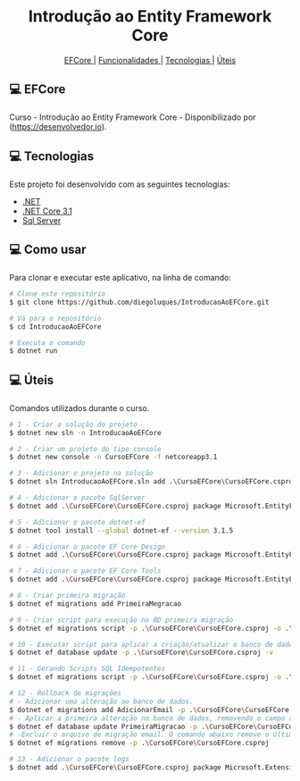 <h1 align="center" >
  Introdução ao Entity Framework Core
</h1>

<p align="center">
  <a href='#core'>EFCore </a>|
  <a href='#functionalities'>Funcionalidades </a>|
  <a href='#tecnologies'>Tecnologias </a>|
  <a href="#uteis">Úteis </a>
</p>

## <p id='core'>💻 EFCore </p>
Curso - Introdução ao Entity Framework Core - Disponibilizado por (https://desenvolvedor.io).

## <p id='tecnologies'>💻 Tecnologias </p>
Este projeto foi desenvolvido com as seguintes tecnologias:

-  [.NET](https://docs.microsoft.com/pt-br/dotnet/api/?view=net-5.0)
-  [.NET Core 3.1](https://docs.microsoft.com/pt-br/dotnet/api/?view=netcore-3.1)
-  [Sql Server](https://www.microsoft.com/pt-br/sql-server/sql-server-downloads)


## <p id='como'>💻 Como usar </p>
Para clonar e executar este aplicativo, na linha de comando:

```bash
# Clone este repositório
$ git clone https://github.com/diegoluques/IntroducaoAoEFCore.git

# Vá para o repositório
$ cd IntroducaoAoEFCore

# Executa o comando
$ dotnet run

```

## <p id='uteis'>💻 Úteis </p>
Comandos utilizados durante o curso.

```bash
# 1 - Criar a solução do projeto
$ dotnet new sln -n IntroducaoAoEFCore

# 2 - Criar um projeto do tipo console
$ dotnet new console -n CursoEFCore -f netcoreapp3.1

# 3 - Adicionar o projeto na solução
$ dotnet sln IntroducaoAoEFCore.sln add .\CursoEFCore\CursoEFCore.csproj

# 4 - Adicionar o pacote SqlServer
$ dotnet add .\CursoEFCore\CursoEFCore.csproj package Microsoft.EntityFrameworkCore.SqlServer --version 3.1.5

# 5 - Adicionar o pacote dotnet-ef
$ dotnet tool install --global dotnet-ef --version 3.1.5

# 6 - Adicionar o pacote EF Core Design
$ dotnet add .\CursoEFCore\CursoEFCore.csproj package Microsoft.EntityFrameworkCore.Design --version 3.1.5

# 7 - Adicionar o pacote EF Core Tools
$ dotnet add .\CursoEFCore\CursoEFCore.csproj package Microsoft.EntityFrameworkCore.Tools --version 3.1.5

# 8 - Criar primeira migração
$ dotnet ef migrations add PrimeiraMegracao

# 9 - Criar script para execução no BD primeira migração
$ dotnet ef migrations script -p .\CursoEFCore\CursoEFCore.csproj -o .\CursoEFCore\PrimeiraMigracao.sql

# 10 - Executar script para aplicar a criação/atualizar o banco de dados
$ dotnet ef database update -p .\CursoEFCore\CursoEFCore.csproj -v

# 11 - Gerando Scripts SQL Idempotentes
$ dotnet ef migrations script -p .\CursoEFCore\CursoEFCore.csproj -o .\CursoEFCore\Idempotente.sql --idempotent

# 12 - Rollback de migrações
# - Adicionar uma alteração ao banco de dados.
$ dotnet ef migrations add AdicionarEmail -p .\CursoEFCore\CursoEFCore.csproj
# - Aplicar a primeira alteração no banco de dados, removendo o campo adicionado anteriormente
$ dotnet ef database update PrimeiraMigracao -p .\CursoEFCore\CursoEFCore.csproj -v
# -Excluir o arquivo de migração email. O comando abaixo remove o último arquivo de migração criado
$ dotnet ef migrations remove -p .\CursoEFCore\CursoEFCore.csproj

# 13 - Adicionar o pacote logs
$ dotnet add .\CursoEFCore\CursoEFCore.csproj package Microsoft.Extensions.Logging.Console --version 3.1.5

```